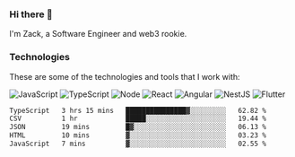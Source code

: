 ### Hi there 👋
I'm Zack, a Software Engineer and web3 rookie.

### Technologies
These are some of the technologies and tools that I work with:

![JavaScript](https://img.shields.io/badge/JavaScript-323330.svg?logo=javascript&logoColor=F7DF1E) 
![TypeScript](https://img.shields.io/badge/TypeScript-007ACC.svg?logo=typescript&logoColor=white) 
![Node](https://img.shields.io/badge/Node.js-43853D.svg?logo=node.js&logoColor=white)
![React](https://img.shields.io/badge/React-20232a.svg?logo=react&logoColor=61DAFB) 
![Angular](https://img.shields.io/badge/Angular-E23237.svg?logo=angularjs&logoColor=white)
![NestJS](https://img.shields.io/badge/NestJS-E0234E?logo=nestjs&logoColor=white)
![Flutter](https://img.shields.io/badge/Flutter-02569B.svg?logo=flutter&logoColor=white)

<!--START_SECTION:waka-->

```txt
TypeScript   3 hrs 15 mins   ███████████████▓░░░░░░░░░   62.82 %
CSV          1 hr            █████░░░░░░░░░░░░░░░░░░░░   19.44 %
JSON         19 mins         █▓░░░░░░░░░░░░░░░░░░░░░░░   06.13 %
HTML         10 mins         ▓░░░░░░░░░░░░░░░░░░░░░░░░   03.23 %
JavaScript   7 mins          ▓░░░░░░░░░░░░░░░░░░░░░░░░   02.55 %
```

<!--END_SECTION:waka-->
